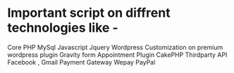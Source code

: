 # Important script on diffrent technologies like -
 Core PHP
 MySql
 Javascript
Jquery
 Wordpress
 Customization on premium wordpress plugin
 Gravity form
 Appointment Plugin
 CakePHP
 Thirdparty API
 Facebook , Gmail
 Payment Gateway
 Wepay
 PayPal
